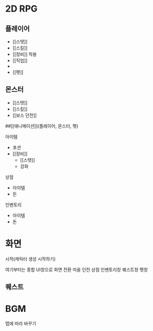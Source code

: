 
# 2D RPG

## 플레이어
- [[스탯]]
- [[스킬]]
- [[장비]] 착용
- [[직업]]
- 
- [[펫]]



## 몬스터
- [[스탯]]
- [[스킬]]
- [[보스 던전]]

##[[애니메이션]](플레이어, 몬스터, 펫)


아이템
- 포션
- [[장비]]
	- [[스탯]]
	- 강화

상점
- 아이템
- 돈

인벤토리
- 아이템
- 돈

# 화면
시작(캐릭터 생성 시작하기)

여기부터는 종합 UI창으로 화면 전환
마을
던전
상점
인벤토리창
퀘스트창
펫창

## 퀘스트

# BGM
맵에 따라 바꾸기


